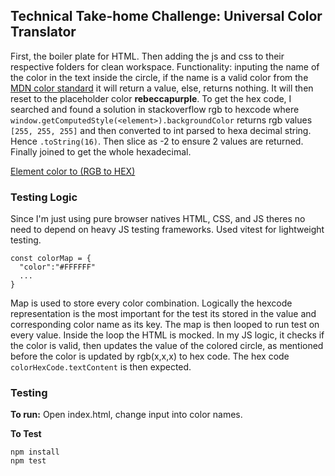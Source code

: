 ## Technical Take-home Challenge: Universal Color Translator ##

First, the boiler plate for HTML. Then adding the js and css to their respective folders for clean workspace. 
Functionality: inputing the name of the color in the text inside the circle, if the name is a valid color from the [MDN color standard](https://developer.mozilla.org/en-US/docs/Web/CSS/color) it will return a value, else, returns nothing. It will then reset to the placeholder color **rebeccapurple**. 
To get the hex code, I searched and found a solution in stackoverflow rgb to hexcode where `window.getComputedStyle(<element>).backgroundColor` returns rgb values `[255, 255, 255]` and then converted to int parsed to hexa decimal string. Hence `.toString(16)`. Then slice as -2 to ensure 2 values are returned. Finally joined to get the whole hexadecimal.

[Element color to (RGB to HEX)](https://stackoverflow.com/questions/1740700/how-to-get-hex-color-value-rather-than-rgb-value)

### Testing Logic ###
Since I'm just using pure browser natives HTML, CSS, and JS theres no need to depend on heavy JS testing frameworks. Used vitest for lightweight testing. 
```
const colorMap = {
  "color":"#FFFFFF"
  ...
}
```
Map is used to store every color combination. Logically the hexcode representation is the most important for the test its stored in the value and corresponding color name as its key.
The map is then looped to run test on every value.
Inside the loop the HTML is mocked. In my JS logic, it checks if the color is valid, then updates the value of the colored circle, as mentioned before the color is updated by rgb(x,x,x) to hex code. The hex code `colorHexCode.textContent` is then expected. 

### Testing ###
**To run:**
Open index.html, change input into color names.

**To Test**
```
npm install
npm test
```
